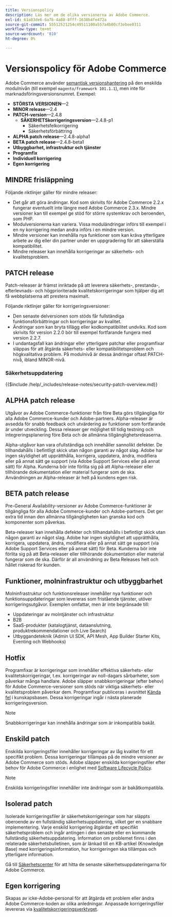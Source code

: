 ```yaml
---
title: Versionspolicy
description: Läs mer om de olika versionerna av Adobe Commerce.
exl-id: 61a83de6-6a7b-4a88-8fff-1638b4fe472a
source-git-commit: 55512521254c49511100a557a4b00cf3ebee0311
workflow-type: tm+mt
source-wordcount: '810'
ht-degree: 0%

---
```


# Versionspolicy för Adobe Commerce

Adobe Commerce använder [semantisk versionshantering](https://semver.org/) på den enskilda modulnivån (till exempel `magento/framework 101.1.1`), men inte för marknadsföringsversionsnumret. Exempel:

- **STÖRSTA VERSIONEN**—2
- **MINOR release**—2.4
- **PATCH-version**—2.4.8
   - **SÄKERHETSkorrigeringsversion**—2.4.8-p1
      - Säkerhetsfelkorrigering
      - Säkerhetsförbättring
- **ALPHA patch release**—2.4.8-alpha1
- **BETA patch release**—2.4.8-beta1
- **Utbyggbarhet, infrastruktur och tjänster**
- **Programfix**
- **Individuell korrigering**
- **Egen korrigering**

## MINDRE frisläppning

Följande riktlinjer gäller för mindre releaser:

- Det går att göra ändringar. Kod som skrivits för Adobe Commerce 2.2.x fungerar eventuellt inte längre med Adobe Commerce 2.3.x. Mindre versioner kan till exempel ge stöd för större systemkrav och beroenden, som PHP.
- Modulversionerna kan variera. Vissa moduländringar införs till exempel i en ny korrigering medan andra införs i en mindre version.
- Mindre versioner kan innehålla nya funktioner som kan kräva ytterligare arbete av dig eller din partner under en uppgradering för att säkerställa kompatibilitet.
- Mindre releaser kan innehålla korrigeringar av säkerhets- och kvalitetsproblem.

## PATCH release

Patch-releaser är främst inriktade på att leverera säkerhets-, prestanda-, efterlevnads- och högprioriterade kvalitetskorrigeringar som hjälper dig att få webbplatserna att prestera maximalt.

Följande riktlinjer gäller för korrigeringsversioner:

- Den senaste delversionen som stöds får fullständiga funktionsförbättringar och korrigeringar av kvalitet.
- Ändringar som kan bryta tillägg eller kodkompatibilitet undviks. Kod som skrivits för version 2.2.0 bör till exempel fortfarande fungera med version 2.2.7.
- I undantagsfall kan ändringar eller ytterligare patchar eller programfixar släppas för att åtgärda säkerhets- eller kompatibilitetsproblem och högkvalitativa problem. På modulnivå är dessa ändringar oftast PATCH-nivå, ibland MINOR-nivå.

### Säkerhetsuppdatering

{{$include /help/_includes/release-notes/security-patch-overview.md}}

## ALPHA patch release

Utgåvor av Adobe Commerce-funktioner från före Beta görs tillgängliga för alla Adobe Commerce-kunder och Adobe-partners. Alpha-releaser är avsedda för snabb feedback och utvärdering av funktioner som fortfarande är under utveckling. Dessa releaser ger möjlighet till tidig testning och integreringsplanering före Beta och de allmänna tillgänglighetsreleaserna.

Alpha-utgåvor kan vara ofullständiga och innehåller sannolikt defekter. De tillhandahålls i befintligt skick utan någon garanti av något slag. Adobe har ingen skyldighet att upprätthålla, korrigera, uppdatera, ändra, modifiera eller på annat sätt ge support (via Adobe Support Services eller på annat sätt) för Alpha. Kunderna bör inte förlita sig på att Alpha-releaser eller tillhörande dokumentation eller material fungerar som de ska. Användningen av Alpha-releaser är helt på kundens egen risk.

## BETA patch release

Pre-General Availability-versioner av Adobe Commerce-funktioner är tillgängliga för alla Adobe Commerce-kunder och Adobe-partners. Det ger extra tid innan den allmänna tillgängligheten kan granska kod och komponenter som påverkas.

Beta-releaser kan innehålla defekter och tillhandahålls i befintligt skick utan någon garanti av något slag. Adobe har ingen skyldighet att upprätthålla, korrigera, uppdatera, ändra, modifiera eller på annat sätt ge support (via Adobe Support Services eller på annat sätt) för Beta. Kunderna bör inte förlita sig på att Beta-releaser eller tillhörande dokumentation eller material fungerar som de ska. Därför är all användning av Beta Releases helt och hållet riskerad för kunden.

## Funktioner, molninfrastruktur och utbyggbarhet

Molninfrastruktur och funktionsreleaser innehåller nya funktioner och funktionsuppdateringar som levereras som fristående tjänster, utöver korrigeringsutgåvor. Exemplen omfattar, men är inte begränsade till:

- Uppdateringar av molntjänster och infrastruktur
- B2B
- SaaS-produkter (katalogtjänst, dataanslutning, produktrekommendationer och Live Search)
- Utbyggandeteknik (Admin UI SDK, API Mesh, App Builder Starter Kits, Eventing och Webhooks)

## Hotfix

Programfixar är korrigeringar som innehåller effektiva säkerhets- eller kvalitetskorrigeringar, t.ex. korrigeringar av noll-dagars sårbarheter, som påverkar många handlare. Adobe släpper snabbkorrigeringar (efter behov) för Adobe Commerce-versioner som stöds när viktiga säkerhets- eller kvalitetsproblem påverkar dem. Programfixar publiceras i avsnittet [Kända fel](https://support.magento.com/hc/en-us/sections/360003869892-Known-issues-patches-attached-) i kunskapsbasen. Dessa korrigeringar ingår i nästa planerade korrigeringsversion.

>[!NOTE]
>
>Snabbkorrigeringar kan innehålla ändringar som är inkompatibla bakåt.

## Enskild patch

Enskilda korrigeringsfiler innehåller korrigeringar av låg kvalitet för ett specifikt problem. Dessa korrigeringar tillämpas på de mindre versioner av Adobe Commerce som stöds. Adobe släpper enskilda korrigeringsfiler efter behov för Adobe Commerce i enlighet med [Software Lifecycle Policy](https://www.adobe.com/content/dam/cc/en/legal/terms/enterprise/pdfs/Adobe-Commerce-Software-Lifecycle-Policy.pdf).

>[!NOTE]
>
>Enskilda korrigeringsfiler innehåller inte ändringar som är bakåtkompatibla.

## Isolerad patch

Isolerade korrigeringsfiler är säkerhetskorrigeringar som har släppts oberoende av en fullständig säkerhetsuppdatering, vilket ger en snabbare implementering. Varje enskild korrigering åtgärdar ett specifikt säkerhetsproblem och ingår antingen i den senaste eller en kommande fullständig säkerhetsuppdatering. Information om problemet finns i den relaterade säkerhetsbulletinen, som är länkad till en KB-artikel (Knowledge Base) med korrigeringsinformation, hur korrigeringen ska tillämpas och ytterligare information.

Gå till [Säkerhetscenter](https://helpx.adobe.com/se/security/products/magento.html) för att hitta de senaste säkerhetsuppdateringarna för Adobe Commerce.

## Egen korrigering

Skapas av icke-Adobe-personal för att åtgärda ett problem eller ändra Adobe Commerce-koden av olika anledningar. Anpassade korrigeringsfiler levereras via [kvalitetskorrigeringsverktyget](https://experienceleague.adobe.com/sv/docs/commerce-operations/tools/quality-patches-tool/usage).

<!-- Last updated from includes: 2025-05-28 16:37:31 -->
